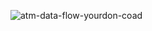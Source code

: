 ![atm-data-flow-yourdon-coad](https://user-images.githubusercontent.com/63446991/157814005-cf5af9bb-2e13-4e40-bfa9-10fe107ac02c.png)
